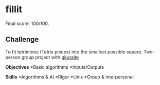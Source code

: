 # fillit

Final score: 100/100.

## Challenge

To fit tetriminos (Tetris pieces) into the smallest possible square.
Two-person group project with [gkuraite](https://github.com/gkuraite)


**Objectives**
*Basic algorithms 
*Inputs/Outputs 


**Skills**
*Algorithms & AI 
*Rigor 
*Unix 
*Group & interpersonal 
